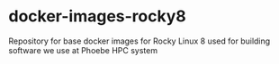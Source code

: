 # docker-images-rocky8

Repository for base docker images for Rocky Linux 8 used for building software we use at Phoebe HPC system
